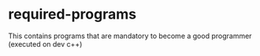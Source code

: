 # required-programs
This contains programs that are mandatory to become a good programmer
(executed on dev c++)
